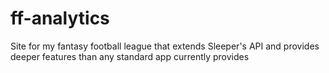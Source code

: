 # ff-analytics
Site for my fantasy football league that extends Sleeper's API and provides deeper features than any standard app currently provides
